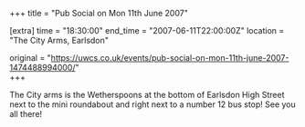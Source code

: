 +++
title = "Pub Social on Mon 11th June 2007"

[extra]
time = "18:30:00"
end_time = "2007-06-11T22:00:00Z"
location = "The City Arms, Earlsdon"

original = "https://uwcs.co.uk/events/pub-social-on-mon-11th-june-2007-1474488994000/"    
+++

The City arms is the Wetherspoons at the bottom of Earlsdon High Street next to the mini roundabout and right next to a number 12 bus stop\! See you all there\!

